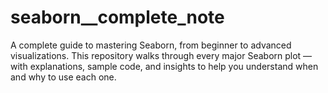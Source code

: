# seaborn__complete_note
A complete guide to mastering Seaborn, from beginner to advanced visualizations. This repository walks through every major Seaborn plot — with explanations, sample code, and insights to help you understand when and why to use each one.
